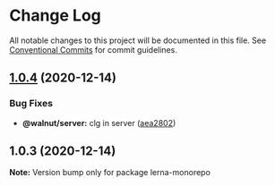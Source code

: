 # Change Log

All notable changes to this project will be documented in this file.
See [Conventional Commits](https://conventionalcommits.org) for commit guidelines.

## [1.0.4](https://github.com/lucabecci/lerna-test/compare/v1.0.3...v1.0.4) (2020-12-14)


### Bug Fixes

* **@walnut/server:** clg in server ([aea2802](https://github.com/lucabecci/lerna-test/commit/aea28028415c80515d9a63ade3a3a5f9f4728cc3))





## 1.0.3 (2020-12-14)

**Note:** Version bump only for package lerna-monorepo
